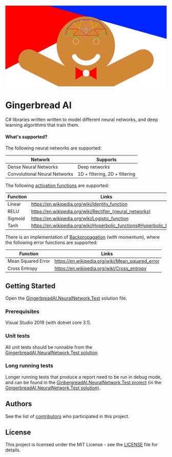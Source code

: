 

![](docs\Images\logo.png)

# Gingerbread AI

C# libraries written written to model different neural networks, and deep learning algorithms that train them.

#### What's supported?

The following neural networks are supported:

| Network                       | Supports                       |
| ----------------------------- | ------------------------------ |
| Dense Neural Networks         | Deep networks                  |
| Convolutional Neural Networks | 1D + filtering, 2D + filtering |

The following [activation functions](https://en.wikipedia.org/wiki/Activation_function) are supported:

| Function | Links                                                        |
| -------- | ------------------------------------------------------------ |
| Linear   | https://en.wikipedia.org/wiki/Identity_function              |
| RELU     | https://en.wikipedia.org/wiki/Rectifier_(neural_networks)    |
| Sigmoid  | https://en.wikipedia.org/wiki/Logistic_function              |
| Tanh     | https://en.wikipedia.org/wiki/Hyperbolic_functions#Hyperbolic_tangent |

There is an implementation of [Backpropagation](https://en.wikipedia.org/wiki/Backpropagation) (with momentum), where the following error functions are supported:

| Function           | Links                                            |
| ------------------ | ------------------------------------------------ |
| Mean Squared Error | https://en.wikipedia.org/wiki/Mean_squared_error |
| Cross Entropy      | https://en.wikipedia.org/wiki/Cross_entropy      |

## Getting Started

Open the [GingerbreadAI.NeuralNetwork.Test](NeuralNetwork/GingerbreadAI.NeuralNetwork.Test.sln) solution file.

### Prerequisites

Visual Studio 2019 (with dotnet core 3.1).

### Unit tests

All unit tests should be runnable from the [GingerbreadAI.NeuralNetwork.Test solution](src).

### Long running tests

Longer running tests that produce a report need to be run in debug mode, and can be found in the [GinbergreadAI.NeuralNetwork.Test project](src\Test\GingerbreadAI.NeuralNetwork.Test) (in the [GingerbreadAI.NeuralNetwork.Test solution)](src).

## Authors

See the list of [contributors](https://github.com/benchiverton/GingerbreadAI/contributors) who participated in this project.

## License

This project is licensed under the MIT License - see the [LICENSE](LICENSE) file for details.
